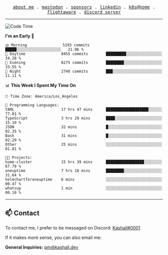 <p align="center">
  <samp>
    <a href="https://jordanjones.org/">about me</a> .
    <a rel="me" href="https://mastodon.social/@kashall">mastodon</a> .
    <a href="https://github.com/sponsors/kashalls">sponsors</a> .
    <a href="https://linkedin.com/in/jordpjones">linkedin</a> .
    <a href="https://github.com/kashalls/home-cluster">k8s@home</a> .
    <a href="https://flightaware.com/adsb/stats/user/kashalls">flightaware</a> .
    <a href="https://discord.gg/V2WrCfqba9">discord server</a>
  </samp>
</p>

---

<!--START_SECTION:waka-->
![Code Time](http://img.shields.io/badge/Code%20Time-1%2C507%20hrs%2022%20mins-blue)

**I'm an Early 🐤** 

```text
🌞 Morning                5193 commits        █████░░░░░░░░░░░░░░░░░░░░   21.06 % 
🌆 Daytime                8455 commits        █████████░░░░░░░░░░░░░░░░   34.28 % 
🌃 Evening                8275 commits        ████████░░░░░░░░░░░░░░░░░   33.55 % 
🌙 Night                  2740 commits        ███░░░░░░░░░░░░░░░░░░░░░░   11.11 % 
```


📊 **This Week I Spent My Time On** 

```text
🕑︎ Time Zone: America/Los_Angeles

💬 Programming Languages: 
YAML                     17 hrs 47 mins      ███████████████████░░░░░░   77.01 % 
TypeScript               3 hrs 29 mins       ████░░░░░░░░░░░░░░░░░░░░░   15.10 % 
JSON                     32 mins             █░░░░░░░░░░░░░░░░░░░░░░░░   02.35 % 
Bash                     31 mins             █░░░░░░░░░░░░░░░░░░░░░░░░   02.29 % 
Other                    25 mins             ░░░░░░░░░░░░░░░░░░░░░░░░░   01.81 % 

🐱‍💻 Projects: 
home-cluster             15 hrs 39 mins      █████████████████░░░░░░░░   67.79 % 
oneuptime                7 hrs 18 mins       ████████░░░░░░░░░░░░░░░░░   31.64 % 
helmchartforoneuptime    6 mins              ░░░░░░░░░░░░░░░░░░░░░░░░░   00.47 % 
whatsup                  1 min               ░░░░░░░░░░░░░░░░░░░░░░░░░   00.10 % 
```


<!--END_SECTION:waka-->

---

## 📫 Contact

To contact me, I prefer to be messaged on Discord:  [Kashall#0001](https://discord.com/users/201077739589992448)

If it makes more sense, you can also email me:

**General Inquiries:** pm@kashall.dev  
